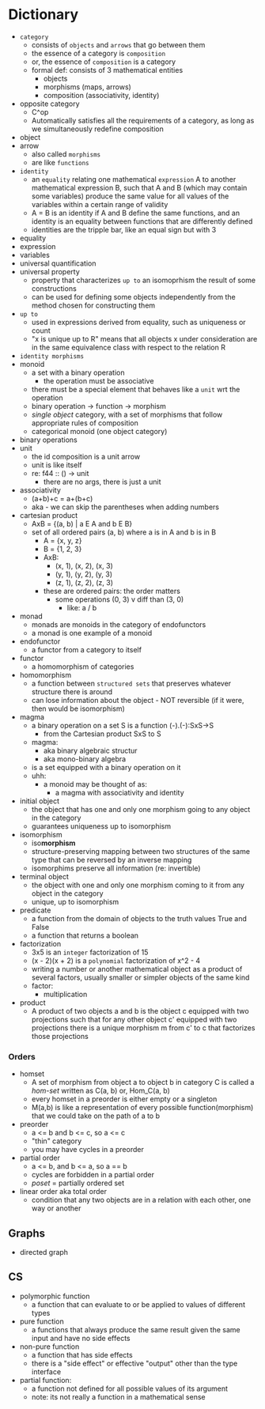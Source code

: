 # Dictionary

- `category`
  - consists of `objects` and `arrows` that go between them
  - the essence of a category is `composition`
  - or, the essence of `composition` is a category
  - formal def: consists of 3 mathematical entities
    - objects
    - morphisms (maps, arrows)
    - composition (associativity, identity)
- opposite category
  - C^op
  - Automatically satisfies all the requirements of a category, as long as we simultaneously redefine composition
- object
- arrow
  - also called `morphisms`
  - are like `functions`
- `identity`
  - an `equality` relating one mathematical `expression` A to another mathematical expression B, such that A and B (which may contain some variables) produce the same value for all values of the variables within a certain range of validity
  - A = B is an identity if A and B define the same functions, and an identity is an equality between functions that are differently defined
  - identities are the tripple bar, like an equal sign but with 3
- equality
- expression
- variables
- universal quantification
- universal property
  - property that characterizes `up to` an isomoprhism the result of some constructions
  - can be used for defining some objects independently from the method chosen for constructing them
- `up to`
  - used in expressions derived from equality, such as uniqueness or count
  - "x is unique up to R" means that all objects x under consideration are in the same equivalence class with respect to the relation R
- `identity morphisms`
- monoid
  - a set with a binary operation
    - the operation must be associative
  - there must be a special element that behaves like a `unit` wrt the operation
  - binary operation -> function -> morphism
  - *single object* category, with a set of morphisms that follow appropriate rules of composition
  - categorical monoid (one object category)
- binary operations
- unit
  - the id composition is a unit arrow
  - unit is like itself
  - re: f44 :: () -> unit
    - there are no args, there is just a unit
- associativity
  - (a+b)+c = a+(b+c)
  - aka - we can skip the parentheses when adding numbers
- cartesian product
  - AxB = {(a, b) | a E A and b E B}
  - set of all ordered pairs (a, b) where a is in A and b is in B
    - A = {x, y, z}
    - B = {1, 2, 3}
    - AxB:
      - (x, 1), (x, 2), (x, 3)
      - (y, 1), (y, 2), (y, 3)
      - (z, 1), (z, 2), (z, 3)
    - these are ordered pairs: the order matters
      - some operations (0, 3) v diff than (3, 0)
        - like: a / b
- monad
  - monads are monoids in the category of endofunctors
  - a monad is one example of a monoid
- endofunctor
  - a functor from a category to itself
- functor
  - a homomorphism of categories
- homomorphism
  - a function between `structured sets` that preserves whatever structure there is around
  - can lose information about the object - NOT reversible (if it were, then would be isomorphism)
- magma
  - a binary operation on a set S is a function (-).(-):SxS->S
    - from the Cartesian product SxS to S
  - magma:
    - aka binary algebraic structur
    - aka mono-binary algebra
  - is a set equipped with a binary operation on it
  - uhh:
    - a monoid may be thought of as:
      - a magma with associativity and identity
- initial object
  - the object that has one and only one morphism going to any object in the category
  - guarantees uniqueness up to isomorphism
- isomorphism
  - iso**morphism**
  - structure-preserving mapping between two structures of the same type that can be reversed by an inverse mapping
  - isomorphims preserve all information (re: invertible)
- terminal object
  - the object with one and only one morphism coming to it from any object in the category
  - unique, up to isomorphism
- predicate
  - a function from the domain of objects to the truth values True and False
  - a function that returns a boolean
- factorization
  - 3x5 is an `integer` factorization of 15
  - (x - 2)(x + 2) is a `polynomial` factorization of x^2 - 4
  - writing a number or another mathematical object as a product of several factors, usually smaller or simpler objects of the same kind
  - factor:
    - multiplication
- product
  - A product of two objects a and b is the object c equipped with two projections such that for any other object c' equipped with two projections there is a unique morphism m from c' to c that factorizes those projections

### Orders

- homset
  - A set of morphism from object a to object b in category C is called a *hom-set* written as C(a, b) or, Hom_C(a, b)
  - every homset in a preorder is either empty or a singleton
  - M(a,b) is like a representation of every possible function(morphism) that we could take on the path of a to b
- preorder
  - a <= b and b <= c, so a <= c
  - "thin" category
  - you may have cycles in a preorder
- partial order
  - a <= b, and b <= a, so a == b
  - cycles are forbidden in a partial order
  - *poset* = partially ordered set
- linear order aka total order
  - condition that any two objects are in a relation with each other, one way or another

## Graphs

- directed graph

## CS

- polymorphic function
  - a function that can evaluate to or be applied to values of different types
- pure function
  - a functions that always produce the same result given the same input and have no side effects
- non-pure function
  - a function that has side effects
  - there is a "side effect" or effective "output" other than the type interface
- partial function:
  - a function not defined for all possible values of its argument
  - note: its not really a function in a mathematical sense
